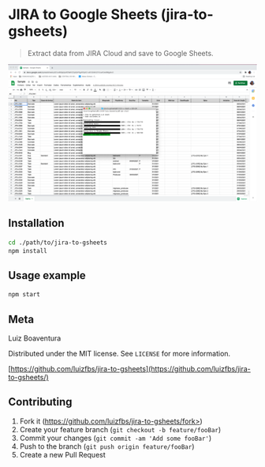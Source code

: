 # JIRA to Google Sheets (jira-to-gsheets)
> Extract data from JIRA Cloud and save to Google Sheets.

![](screenshot.png)

## Installation

```sh
cd ./path/to/jira-to-gsheets
npm install
```

## Usage example

```sh
npm start
```

## Meta

Luiz Boaventura

Distributed under the MIT license. See ``LICENSE`` for more information.

[https://github.com/luizfbs/jira-to-gsheets](https://github.com/luizfbs/jira-to-gsheets/)

## Contributing

1. Fork it (https://github.com/luizfbs/jira-to-gsheets/fork>)
2. Create your feature branch (`git checkout -b feature/fooBar`)
3. Commit your changes (`git commit -am 'Add some fooBar'`)
4. Push to the branch (`git push origin feature/fooBar`)
5. Create a new Pull Request